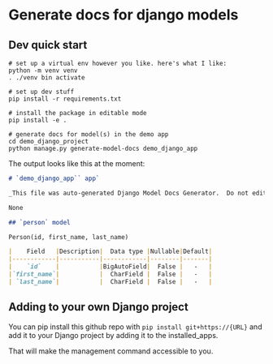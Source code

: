 # Generate docs for django models

## Dev quick start

```shell
# set up a virtual env however you like. here's what I like:
python -m venv venv 
. ./venv bin activate

# set up dev stuff
pip install -r requirements.txt

# install the package in editable mode
pip install -e .

# generate docs for model(s) in the demo app
cd demo_django_project
python manage.py generate-model-docs demo_django_app
```

The output looks like this at the moment:

```markdown
# `demo_django_app`` app`

_This file was auto-generated Django Model Docs Generator.  Do not edit this file directly._

None

## `person` model

Person(id, first_name, last_name)

|    Field   |Description|  Data type |Nullable|Default|
|------------|-----------|------------|--------|-------|
|    `id`    |           |BigAutoField|  False |   -   |
|`first_name`|           |  CharField |  False |   -   |
| `last_name`|           |  CharField |  False |   -   |


```

## Adding to your own Django project

You can pip install this github repo with `pip install git+https://{URL}` and add it to your Django project by adding it to the installed_apps. 

That will make the management command accessible to you.